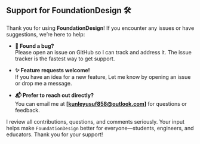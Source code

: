 ## Support for FoundationDesign 🛠️

Thank you for using **FoundationDesign**! If you encounter any issues or have suggestions, we’re here to help:

- **🐞 Found a bug?**  
  Please open an issue on GitHub so I can track and address it. The issue tracker is the fastest way to get support.  

- **✨ Feature requests welcome!**  
  If you have an idea for a new feature, Let me know by opening an issue or drop me a message.

- **📬 Prefer to reach out directly?**  
  You can email me at **[kunleyusuf858@outlook.com]** for questions or feedback.

I review all contributions, questions, and comments seriously. Your input helps make `FoundationDesign` better for everyone—students, engineers, and educators. Thank you for your support!  
